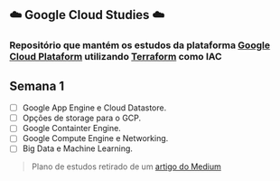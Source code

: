 ## :cloud: Google Cloud Studies :cloud:
### Repositório que mantém os estudos da plataforma [Google Cloud Plataform](https://cloud.google.com/?hl=pt-br) utilizando [Terraform](https://www.terraform.io/) como IAC

## Semana 1

- [ ] Google App Engine e Cloud Datastore.
- [ ] Opções de storage para o GCP.
- [ ] Google Containter Engine.
- [ ] Google Compute Engine e Networking.
- [ ] Big Data e Machine Learning.

> Plano de estudos retirado de um [artigo do Medium](https://lgertel.medium.com/certifica%C3%A7%C3%A3o-google-cloud-architect-plano-de-estudos-95d9d53ad1c0)
